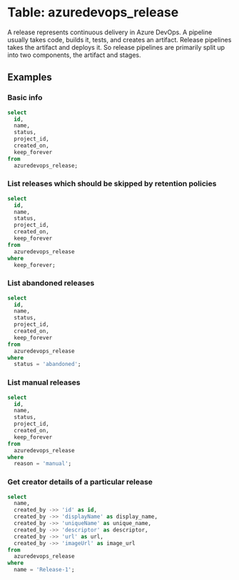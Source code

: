 # Table: azuredevops_release

A release represents continuous delivery in Azure DevOps. A pipeline usually takes code, builds it, tests, and creates an artifact. Release pipelines takes the artifact and deploys it. So release pipelines are primarily split up into two components, the artifact and stages.

## Examples

### Basic info

```sql
select
  id,
  name,
  status,
  project_id,
  created_on,
  keep_forever
from
  azuredevops_release;
```

### List releases which should be skipped by retention policies

```sql
select
  id,
  name,
  status,
  project_id,
  created_on,
  keep_forever
from
  azuredevops_release
where
  keep_forever;
```

### List abandoned releases

```sql
select
  id,
  name,
  status,
  project_id,
  created_on,
  keep_forever
from
  azuredevops_release
where
  status = 'abandoned';
```

### List manual releases

```sql
select
  id,
  name,
  status,
  project_id,
  created_on,
  keep_forever
from
  azuredevops_release
where
  reason = 'manual';
```

### Get creator details of a particular release

```sql
select
  name,
  created_by ->> 'id' as id,
  created_by ->> 'displayName' as display_name,
  created_by ->> 'uniqueName' as unique_name,
  created_by ->> 'descriptor' as descriptor,
  created_by ->> 'url' as url,
  created_by ->> 'imageUrl' as image_url
from
  azuredevops_release
where
  name = 'Release-1';
```
